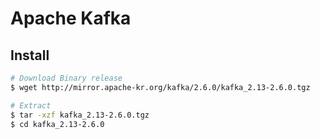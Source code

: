 # Apache Kafka


## Install
```sh
# Download Binary release
$ wget http://mirror.apache-kr.org/kafka/2.6.0/kafka_2.13-2.6.0.tgz

# Extract
$ tar -xzf kafka_2.13-2.6.0.tgz
$ cd kafka_2.13-2.6.0
```

